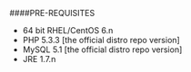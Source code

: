 ####PRE-REQUISITES
* 64 bit RHEL/CentOS 6.n
* PHP 5.3.3 [the official distro repo version]
* MySQL 5.1 [the official distro repo version]
* JRE 1.7.n
